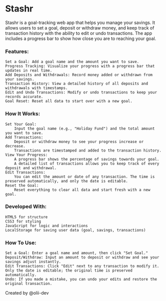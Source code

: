 # Stashr

Stashr is a goal-tracking web app that helps you manage your savings. It allows users to set a goal, deposit or withdraw money, and keep track of transaction history with the ability to edit or undo transactions. The app includes a progress bar to show how close you are to reaching your goal.

### Features:

    Set a Goal: Add a goal name and the amount you want to save.
    Progress Tracking: Visualize your progress with a progress bar that updates in real time.
    Add Deposits and Withdrawals: Record money added or withdrawn from your savings.
    Transaction History: View a detailed history of all deposits and withdrawals with timestamps.
    Edit and Undo Transactions: Modify or undo transactions to keep your records accurate.
    Goal Reset: Reset all data to start over with a new goal.

### How It Works:

    Set Your Goal:
        Input the goal name (e.g., "Holiday Fund") and the total amount you want to save.
    Add Transactions:
        Deposit or withdraw money to see your progress increase or decrease.
        Transactions are timestamped and added to the transaction history.
    View Your Progress:
        A progress bar shows the percentage of savings towards your goal.
        A detailed list of transactions allows you to keep track of every deposit and withdrawal.
    Edit Transactions:
        You can edit the amount or date of any transaction. The time is preserved automatically, and only the date is editable.
    Reset the Goal:
        Reset everything to clear all data and start fresh with a new goal.

### Developed With:

    HTML5 for structure
    CSS3 for styling
    JavaScript for logic and interactions
    LocalStorage for saving user data (goal, savings, transactions)

### How To Use:

    Set a Goal: Enter a goal name and amount, then click "Set Goal."
    Deposit/Withdraw: Input an amount to deposit or withdraw and see your savings adjust instantly.
    Edit Transactions: Click "Edit" next to any transaction to modify it. Only the date is editable; the original time is preserved automatically.
    Undo: If you made a mistake, you can undo your edits and restore the original transaction.

Created by @olii-dev
